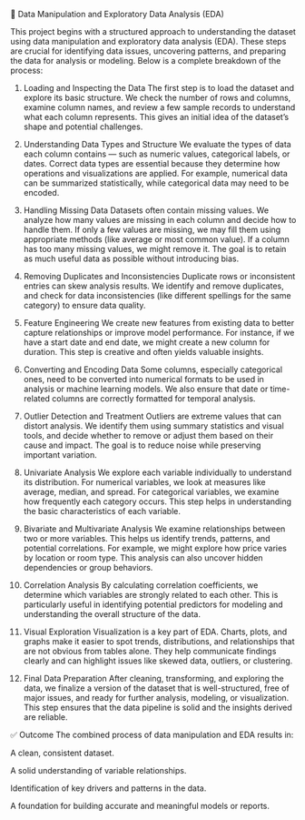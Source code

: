 🧪 Data Manipulation and Exploratory Data Analysis (EDA)


This project begins with a structured approach to understanding the dataset using data manipulation and exploratory data analysis (EDA). These steps are crucial for identifying data issues, uncovering patterns, and preparing the data for analysis or modeling. Below is a complete breakdown of the process:

1. Loading and Inspecting the Data
The first step is to load the dataset and explore its basic structure. We check the number of rows and columns, examine column names, and review a few sample records to understand what each column represents. This gives an initial idea of the dataset’s shape and potential challenges.

2. Understanding Data Types and Structure
We evaluate the types of data each column contains — such as numeric values, categorical labels, or dates. Correct data types are essential because they determine how operations and visualizations are applied. For example, numerical data can be summarized statistically, while categorical data may need to be encoded.

3. Handling Missing Data
Datasets often contain missing values. We analyze how many values are missing in each column and decide how to handle them. If only a few values are missing, we may fill them using appropriate methods (like average or most common value). If a column has too many missing values, we might remove it. The goal is to retain as much useful data as possible without introducing bias.

4. Removing Duplicates and Inconsistencies
Duplicate rows or inconsistent entries can skew analysis results. We identify and remove duplicates, and check for data inconsistencies (like different spellings for the same category) to ensure data quality.

5. Feature Engineering
We create new features from existing data to better capture relationships or improve model performance. For instance, if we have a start date and end date, we might create a new column for duration. This step is creative and often yields valuable insights.

6. Converting and Encoding Data
Some columns, especially categorical ones, need to be converted into numerical formats to be used in analysis or machine learning models. We also ensure that date or time-related columns are correctly formatted for temporal analysis.

7. Outlier Detection and Treatment
Outliers are extreme values that can distort analysis. We identify them using summary statistics and visual tools, and decide whether to remove or adjust them based on their cause and impact. The goal is to reduce noise while preserving important variation.

8. Univariate Analysis
We explore each variable individually to understand its distribution. For numerical variables, we look at measures like average, median, and spread. For categorical variables, we examine how frequently each category occurs. This step helps in understanding the basic characteristics of each variable.

9. Bivariate and Multivariate Analysis
We examine relationships between two or more variables. This helps us identify trends, patterns, and potential correlations. For example, we might explore how price varies by location or room type. This analysis can also uncover hidden dependencies or group behaviors.

10. Correlation Analysis
By calculating correlation coefficients, we determine which variables are strongly related to each other. This is particularly useful in identifying potential predictors for modeling and understanding the overall structure of the data.

11. Visual Exploration
Visualization is a key part of EDA. Charts, plots, and graphs make it easier to spot trends, distributions, and relationships that are not obvious from tables alone. They help communicate findings clearly and can highlight issues like skewed data, outliers, or clustering.

12. Final Data Preparation
After cleaning, transforming, and exploring the data, we finalize a version of the dataset that is well-structured, free of major issues, and ready for further analysis, modeling, or visualization. This step ensures that the data pipeline is solid and the insights derived are reliable.

✅ Outcome
The combined process of data manipulation and EDA results in:

A clean, consistent dataset.

A solid understanding of variable relationships.

Identification of key drivers and patterns in the data.

A foundation for building accurate and meaningful models or reports.

